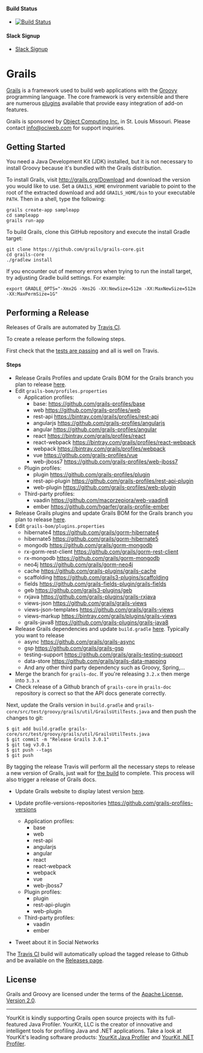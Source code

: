 #### Build Status
- [![Build Status](https://travis-ci.org/grails/grails-core.svg?branch=master)](https://travis-ci.org/grails/grails-core)

#### Slack Signup
- [Slack Signup](http://slack-signup.grails.org)

Grails
===

[Grails](http://grails.org/) is a framework used to build web applications with the [Groovy](http://groovy-lang.org/) programming language. The core framework is very extensible and there are numerous [plugins](http://grails.org/plugins/) available that provide easy integration of add-on features.

Grails is sponsored by [Object Computing Inc.](http://www.ociweb.com) in St. Louis Missouri.  Please contact <info@ociweb.com> for support inquiries.

Getting Started
---

You need a Java Development Kit (JDK) installed, but it is not necessary to install Groovy because it's bundled with the Grails distribution.

To install Grails, visit http://grails.org/Download and download the version you would like to use. Set a `GRAILS_HOME` environment variable to point to the root of the extracted download and add `GRAILS_HOME/bin` to your executable `PATH`. Then in a shell, type the following:

	grails create-app sampleapp
	cd sampleapp
	grails run-app

To build Grails, clone this GitHub repository and execute the install Gradle target:

    git clone https://github.com/grails/grails-core.git
    cd grails-core
    ./gradlew install

If you encounter out of memory errors when trying to run the install target, try adjusting Gradle build settings. For example:

    export GRADLE_OPTS="-Xmx2G -Xms2G -XX:NewSize=512m -XX:MaxNewSize=512m -XX:MaxPermSize=1G"

Performing a Release
---

Releases of Grails are automated by [Travis CI](https://travis-ci.org/grails/grails-core).

To create a release perform the following steps.

First check that the [tests are passing](https://github.com/grails/grails-core/wiki/Travis-CI-status) and all is well on Travis.

#### Steps ####

- Release Grails Profiles and update Grails BOM for the Grails branch you plan to release [here](https://github.com/grails/grails-core/blob/master/grails-bom/profiles.properties).
- Edit `grails-bom/profiles.properties`
  - Application profiles:
    - base: https://github.com/grails-profiles/base
    - web https://github.com/grails-profiles/web
    - rest-api https://bintray.com/grails/profiles/rest-api
    - angularjs  https://github.com/grails-profiles/angularjs
    - angular https://github.com/grails-profiles/angular
    - react https://bintray.com/grails/profiles/react
    - react-webpack https://bintray.com/grails/profiles/react-webpack
    - webpack https://bintray.com/grails/profiles/webpack
    - vue https://github.com/grails-profiles/vue
    - web-jboss7 https://github.com/grails-profiles/web-jboss7
  - Plugin profiles:
    - plugin https://github.com/grails-profiles/plugin
    - rest-api-plugin https://github.com/grails-profiles/rest-api-plugin
    - web-plugin https://github.com/grails-profiles/web-plugin
  - Third-party profiles:
    - vaadin https://github.com/macprzepiora/web-vaadin8
    - ember https://github.com/hgarfer/grails-profile-ember
- Release Grails plugins and update Grails BOM for the Grails branch you plan to release [here](https://github.com/grails/grails-core/blob/master/grails-bom/plugins.properties).
- Edit `grails-bom/plugins.properties`
    - hibernate4 https://github.com/grails/gorm-hibernate4
    - hibernate5 https://github.com/grails/gorm-hibernate5
    - mongodb https://github.com/grails/gorm-mongodb
    - rx-gorm-rest-client https://github.com/grails/gorm-rest-client
    - rx-mongodb https://github.com/grails/gorm-mongodb
    - neo4j https://github.com/grails/gorm-neo4j
    - cache https://github.com/grails-plugins/grails-cache
    - scaffolding https://github.com/grails3-plugins/scaffolding
    - fields https://github.com/grails-fields-plugin/grails-fields
    - geb https://github.com/grails3-plugins/geb
    - rxjava https://github.com/grails-plugins/grails-rxjava
    - views-json https://github.com/grails/grails-views
    - views-json-templates https://github.com/grails/grails-views
    - views-markup https://bintray.com/grails/plugins/grails-views
    - grails-java8 https://github.com/grails-plugins/grails-java8
- Release Grails dependencies and update `build.gradle` [here](https://github.com/grails/grails-core/blob/master/build.gradle).
Typically you want to release
  - async https://github.com/grails/grails-async
  - gsp https://github.com/grails/grails-gsp
  - testing-support https://github.com/grails/grails-testing-support
  - data-store https://github.com/grails/grails-data-mapping
  - And any other third party dependency such as Groovy, Spring,...
- Merge the branch for `grails-doc`. If you're releasing `3.2.x` then merge into `3.3.x`
- Check release of a Github branch of `grails-core` in `grails-doc` repository is correct so that the API docs generate correctly.

Next, update the Grails version in `build.gradle` and `grails-core/src/test/groovy/grails/util/GrailsUtilTests.java` and then push the changes to git:

    $ git add build.gradle grails-core/src/test/groovy/grails/util/GrailsUtilTests.java
    $ git commit -m "Release Grails 3.0.1"
    $ git tag v3.0.1
    $ git push --tags
    $ git push

By tagging the release Travis will perform all the necessary steps to release a new version of Grails, just wait for [the build](https://travis-ci.org/grails/grails-core) to complete.
This process will also trigger a release of Grails docs.

- Update Grails website to display latest version [here](https://github.com/grails/grails-static-website/blob/master/main/src/main/groovy/org/grails/main/SiteMap.groovy).

- Update profile-versions-repositories https://github.com/grails-profiles-versions
  - Application profiles:
    - base
    - web
    - rest-api
    - angularjs
    - angular
    - react
    - react-webpack
    - webpack
    - vue
    - web-jboss7
  - Plugin profiles:
    - plugin
    - rest-api-plugin
    - web-plugin
  - Third-party profiles:
    - vaadin
    - ember
- Tweet about it in Social Networks

The [Travis CI](https://travis-ci.org/grails/grails-core) build will automatically upload the tagged release to Github and be available on the [Releases page](https://github.com/grails/grails-core/releases).

License
---

Grails and Groovy are licensed under the terms of the [Apache License, Version 2.0](http://www.apache.org/licenses/LICENSE-2.0.html).


***

YourKit is kindly supporting Grails open source projects with its full-featured Java Profiler.
YourKit, LLC is the creator of innovative and intelligent tools for profiling
Java and .NET applications. Take a look at YourKit's leading software products:
[YourKit Java Profiler](http://www.yourkit.com/java/profiler/index.jsp) and
[YourKit .NET Profiler](http://www.yourkit.com/.net/profiler/index.jsp).
